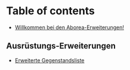 # Table of contents

* [Willkommen bei den Aborea-Erweiterungen!](README.md)

## Ausrüstungs-Erweiterungen

* [Erweiterte Gegenstandsliste](ausruestungs-erweiterungen/erweiterte-gegenstandsliste.md)

